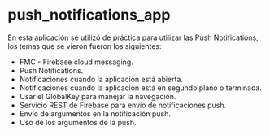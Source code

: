 # push_notifications_app

En esta aplicación se utilizó de práctica para utilizar las Push Notifications, 
los temas que se vieron fueron los siguientes:

  - FMC - Firebase cloud messaging.
  - Push Notifications.
  - Notificaciones cuando la aplicación está abierta.
  - Notificaciones cuando la aplicación está en segundo plano o terminada.
  - Usar el GlobalKey para manejar la navegación.
  - Servicio REST de Firebase para envío de notificaciones push.
  - Envío de argumentos en la notificación push.
  - Uso de los argumentos de la push.

